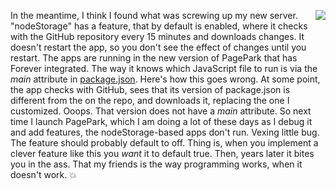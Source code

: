 <img src="http://scripting.com/images/2020/03/19/beet.png" border="0" align="right">In the meantime, I think I found what was screwing up my new server. "nodeStorage" has a feature, that by default is enabled, where it checks with the GitHub repository every 15 minutes and downloads changes. It doesn't restart the app, so you don't see the effect of changes until you restart. The apps are running in the new version of PagePark that has Forever integrated. The way it knows which JavaScript file to run is via the <i>main</i> attribute in <a href="https://github.com/scripting/nodeStorage/blob/master/package.json">package.json</a>. Here's how this goes wrong. At some point, the app checks with GitHub, sees that its version of package.json is different from the on the repo, and downloads it, replacing the one I customized. Ooops. That version does not have a <i>main</i> attribute. So next time I launch PagePark, which I am doing a lot of these days as I debug it and add features, the nodeStorage-based apps don't run. Vexing little bug. The feature should probably default to off. Thing is, when you implement a clever feature like this you <i>want</i> it to default true. Then, years later it bites you in the ass. That my friends is the way programming works, when it doesn't work. :boom: 
